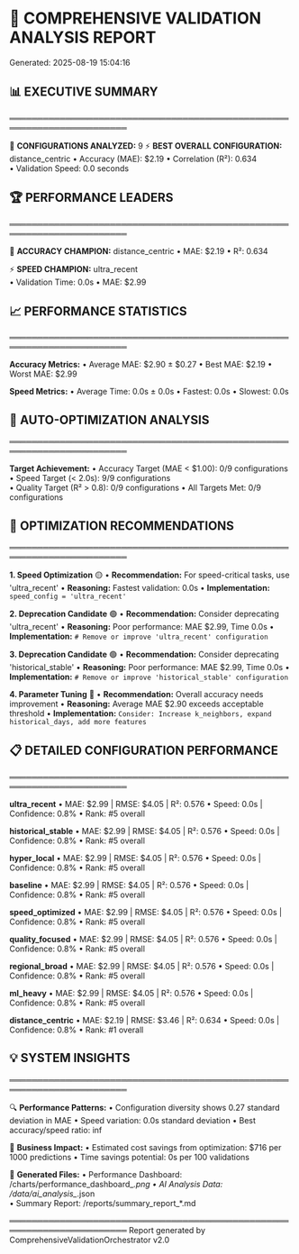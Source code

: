 
# 🚀 COMPREHENSIVE VALIDATION ANALYSIS REPORT
Generated: 2025-08-19 15:04:16

## 📊 EXECUTIVE SUMMARY
═══════════════════════════════════════════════════════════════════════

🎯 **CONFIGURATIONS ANALYZED:** 9
⚡ **BEST OVERALL CONFIGURATION:** distance_centric
   • Accuracy (MAE): $2.19
   • Correlation (R²): 0.634  
   • Validation Speed: 0.0 seconds

## 🏆 PERFORMANCE LEADERS
═══════════════════════════════════════════════════════════════════════

🎯 **ACCURACY CHAMPION:** distance_centric
   • MAE: $2.19
   • R²: 0.634

⚡ **SPEED CHAMPION:** ultra_recent  
   • Validation Time: 0.0s
   • MAE: $2.99

## 📈 PERFORMANCE STATISTICS
═══════════════════════════════════════════════════════════════════════

**Accuracy Metrics:**
   • Average MAE: $2.90 ± $0.27
   • Best MAE: $2.19
   • Worst MAE: $2.99

**Speed Metrics:**
   • Average Time: 0.0s ± 0.0s
   • Fastest: 0.0s
   • Slowest: 0.0s

## 🔧 AUTO-OPTIMIZATION ANALYSIS
═══════════════════════════════════════════════════════════════════════

**Target Achievement:**
   • Accuracy Target (MAE < $1.00): 0/9 configurations
   • Speed Target (< 2.0s): 9/9 configurations  
   • Quality Target (R² > 0.8): 0/9 configurations
   • All Targets Met: 0/9 configurations

## 🚀 OPTIMIZATION RECOMMENDATIONS
═══════════════════════════════════════════════════════════════════════

**1. Speed Optimization** 🟡
   • **Recommendation:** For speed-critical tasks, use 'ultra_recent'
   • **Reasoning:** Fastest validation: 0.0s
   • **Implementation:** `speed_config = 'ultra_recent'`

**2. Deprecation Candidate** 🟢
   • **Recommendation:** Consider deprecating 'ultra_recent'
   • **Reasoning:** Poor performance: MAE $2.99, Time 0.0s
   • **Implementation:** `# Remove or improve 'ultra_recent' configuration`

**3. Deprecation Candidate** 🟢
   • **Recommendation:** Consider deprecating 'historical_stable'
   • **Reasoning:** Poor performance: MAE $2.99, Time 0.0s
   • **Implementation:** `# Remove or improve 'historical_stable' configuration`

**4. Parameter Tuning** 🔴
   • **Recommendation:** Overall accuracy needs improvement
   • **Reasoning:** Average MAE $2.90 exceeds acceptable threshold
   • **Implementation:** `Consider: Increase k_neighbors, expand historical_days, add more features`


## 📋 DETAILED CONFIGURATION PERFORMANCE
═══════════════════════════════════════════════════════════════════════


**ultra_recent**
   • MAE: $2.99 | RMSE: $4.05 | R²: 0.576
   • Speed: 0.0s | Confidence: 0.8%
   • Rank: #5 overall

**historical_stable**
   • MAE: $2.99 | RMSE: $4.05 | R²: 0.576
   • Speed: 0.0s | Confidence: 0.8%
   • Rank: #5 overall

**hyper_local**
   • MAE: $2.99 | RMSE: $4.05 | R²: 0.576
   • Speed: 0.0s | Confidence: 0.8%
   • Rank: #5 overall

**baseline**
   • MAE: $2.99 | RMSE: $4.05 | R²: 0.576
   • Speed: 0.0s | Confidence: 0.8%
   • Rank: #5 overall

**speed_optimized**
   • MAE: $2.99 | RMSE: $4.05 | R²: 0.576
   • Speed: 0.0s | Confidence: 0.8%
   • Rank: #5 overall

**quality_focused**
   • MAE: $2.99 | RMSE: $4.05 | R²: 0.576
   • Speed: 0.0s | Confidence: 0.8%
   • Rank: #5 overall

**regional_broad**
   • MAE: $2.99 | RMSE: $4.05 | R²: 0.576
   • Speed: 0.0s | Confidence: 0.8%
   • Rank: #5 overall

**ml_heavy**
   • MAE: $2.99 | RMSE: $4.05 | R²: 0.576
   • Speed: 0.0s | Confidence: 0.8%
   • Rank: #5 overall

**distance_centric**
   • MAE: $2.19 | RMSE: $3.46 | R²: 0.634
   • Speed: 0.0s | Confidence: 0.8%
   • Rank: #1 overall


## 💡 SYSTEM INSIGHTS
═══════════════════════════════════════════════════════════════════════

🔍 **Performance Patterns:**
   • Configuration diversity shows 0.27 standard deviation in MAE
   • Speed variation: 0.0s standard deviation
   • Best accuracy/speed ratio: inf

🎯 **Business Impact:**
   • Estimated cost savings from optimization: $716 per 1000 predictions
   • Time savings potential: 0s per 100 validations

📁 **Generated Files:**
   • Performance Dashboard: /charts/performance_dashboard_*.png
   • AI Analysis Data: /data/ai_analysis_*.json  
   • Summary Report: /reports/summary_report_*.md

═══════════════════════════════════════════════════════════════════════
Report generated by ComprehensiveValidationOrchestrator v2.0
